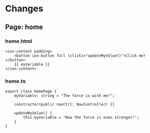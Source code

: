 # Changes


## Page: home

### home.html
	<ion-content padding>
		<button ion-button full (click)="updateMyValue()">Click me!</button>
		{{ myVariable }}
	</ion-content>

### home.ts

	export class HomePage {
		myVariable: string = "The force is with me!";

		constructor(public navCtrl: NavController) {}

		updateMyValue() {
			this.myVariable = "Now the force is even stronger!";
		}
	}